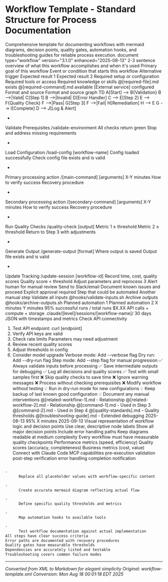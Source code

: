 # Workflow Template - Standard Structure for Process Documentation


Comprehensive template for documenting workflows with mermaid diagrams, decision points,
quality gates, automation hooks, and troubleshooting guides for reliable process execution.
document type="workflow" version="3.1.0" enhanced="2025-08-13"
2-3 sentence overview of what this workflow accomplishes and when it's used
Primary goal of this workflow
Event or condition that starts this workflow
Alternative trigger
Expected result 1
Expected result 2
Required setup or configuration
Required tools or access
Required knowledge or skills
@[required-file].md exists
@[required-command].md available
[External service] configured
Format and source
Format and source
graph TD
A[Start] --> B{Validation}
B -->|Valid| C[Step 1]
B -->|Invalid| D[Error Handler]
C --> E[Step 2]
E --> F{Quality Check}
F -->|Pass| G[Step 3]
F -->|Fail| H[Remediation]
H --> E
G --> I[Complete]
D --> J[Log &amp; Alert]

-

Validate Prerequisites
/validate-environment
All checks return green
Stop and address missing requirements

-

Load Configuration
/load-config [workflow-name]
Config loaded successfully
Check config file exists and is valid

-

Primary processing action
/[main-command] [arguments]
X-Y minutes
How to verify success
Recovery procedure

-

Secondary processing action
/[secondary-command] [arguments]
X-Y minutes
How to verify success
Recovery procedure

-

Run Quality Checks
/quality-check [output]
Metric 1 ≥ threshold
Metric 2 ≥ threshold
Return to Step 3 with adjustments

-

Generate Output
/generate-output [format]
Where output is saved
Output file exists and is valid

-

Update Tracking
/update-session [workflow-id]
Record time, cost, quality scores
Quality score &lt; threshold
Adjust parameters and reprocess
3
Alert human for manual review
Send to Slack/email
Document known issues and proceed
Explicit approval required
Step that could be automated
Another manual step
Validate all inputs
@hooks/validate-inputs.sh
Archive outputs
@hooks/archive-outputs.sh
Planned automation 1
Planned automation 2
X minutes
Y minutes
95%
successful runs / total runs
$X.XX
API calls + compute + storage
.claude/[level]/sessions/[workflow-name]/
30 days
JSON with timestamps and metrics
Check API connectivity
1. Test API endpoint: curl [endpoint]
2. Verify API keys are valid
3. Check rate limits
Parameters may need adjustment
1. Review recent quality scores
2. Adjust thresholds in config
3. Consider model upgrade
Verbose mode: Add --verbose flag
Dry run: Add --dry-run flag
Step mode: Add --step flag for manual progression
✅ Always validate inputs before processing
✅ Save intermediate outputs for debugging
✅ Log all decisions and quality scores
✅ Test with small samples first
❌ Skip quality checks to save time
❌ Ignore warning messages
❌ Process without checking prerequisites
❌ Modify workflow without testing
💡 Run in dry-run mode for new configurations
💡 Keep backup of last known good configuration
💡 Document any manual interventions
@[related-workflow-1].md - Relationship
@[related-workflow-2].md - Relationship
@[command-1].md - Used in Step 3
@[command-2].md - Used in Step 4
@[quality-standards].md - Quality thresholds
@[troubleshooting-guide].md - Extended debugging
2025-08-13
95%
X minutes
2025-09-13
Visual representation of workflow logic and decision points
Use clear, descriptive node labels
Show all major decision points
Include error handling paths
Keep diagrams readable at medium complexity
Every workflow must have measurable quality checkpoints
Performance metrics (speed, efficiency)
Quality scores (accuracy, completeness)
Business metrics (cost, value)
Connect with Claude Code MCP capabilities
pre-execution validation
post-step verification
error handling
completion notification

```bash

-
      Replace all placeholder values with workflow-specific content

-
      Create accurate mermaid diagram reflecting actual flow

-
      Define specific quality thresholds and metrics

-
      Map automation hooks to available tools

-
      Test workflow documentation against actual implementation
All steps have clear success criteria
Error paths are documented with recovery procedures
Quality gates have measurable thresholds
Dependencies are accurately listed and testable
Troubleshooting covers common failure modes
```


---

*Converted from XML to Markdown for elegant simplicity*
*Original: workflow-template.xml*
*Conversion: Mon Aug 18 00:01:18 EDT 2025*
